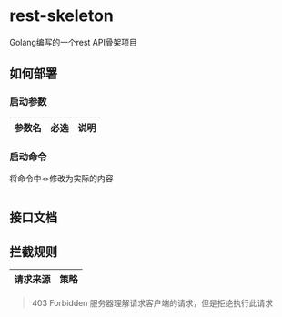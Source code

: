 # rest-skeleton

Golang编写的一个rest API骨架项目

## 如何部署
### 启动参数

| 参数名     | 必选  | 说明        |
|---------|-----|-----------|


### 启动命令
将命令中`<>`修改为实际的内容
```bash
```

## 接口文档

## 拦截规则

| 请求来源                | 策略         |
|---------------------|------------|


> 403	Forbidden	服务器理解请求客户端的请求，但是拒绝执行此请求
